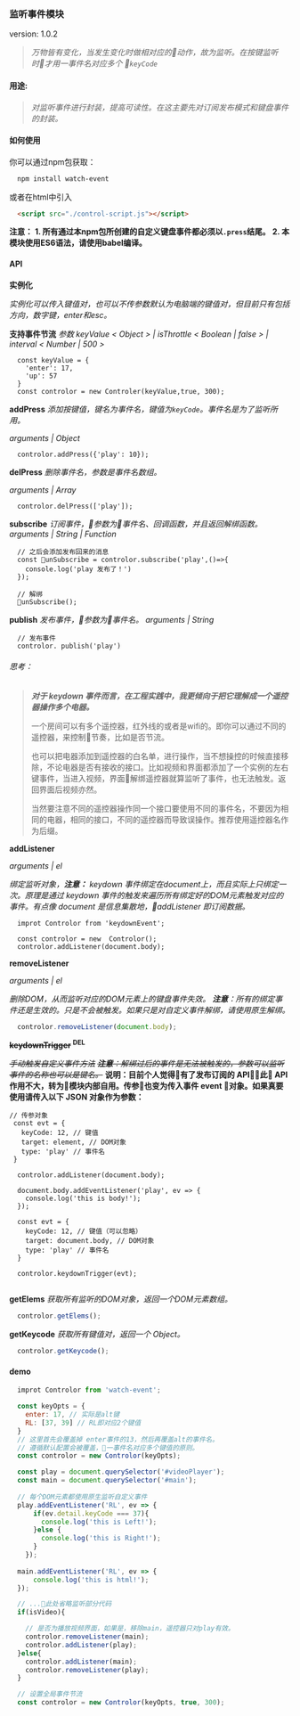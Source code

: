 ### 监听事件模块

version: 1.0.2

> *万物皆有变化，当发生变化时做相对应的动作，故为监听。在按键监听时才用一事件名对应多个 `keyCode`*
#### 用途:
> *对监听事件进行封装，提高可读性。在这主要先对订阅发布模式和键盘事件的封装。*

#### 如何使用

你可以通过npm包获取：
```bash
  npm install watch-event
```
或者在html中引入
```html
  <script src="./control-script.js"></script>
```

**注意：**
**1. 所有通过本npm包所创建的自定义键盘事件都必须以`.press`结尾。**
**2. 本模块使用ES6语法，请使用babel编译。**

#### API

**实例化**

*实例化可以传入键值对，也可以不传参数默认为电脑端的键值对，但目前只有包括方向，数字键，enter和esc。*

**支持事件节流**
*参数 keyValue < Object > | isThrottle < Boolean | false > | interval < Number | 500 >*
```ES6
  const keyValue = {
    'enter': 17, 
    'up': 57
  }
  const controlor = new Controler(keyValue,true, 300);
```
**addPress**
*添加按键值，键名为事件名，键值为`keyCode`。事件名是为了监听所用。*

*arguments | Object*
```ES6
  controlor.addPress({'play': 10});
```
**delPress**
*删除事件名，参数是事件名数组。*

*arguments | Array*
```ES6
  controlor.delPress(['play']);
```

**subscribe**
*订阅事件，参数为事件名、回调函数，并且返回解绑函数。*
*arguments | String | Function*

```ES6
  // 之后会添加发布回来的消息 
  const unSubscribe = controlor.subscribe('play',()=>{
    console.log('play 发布了！')
  });

  // 解绑
  unSubscribe();
```
**publish**
*发布事件，参数为事件名。*
*arguments | String*

```ES6
  // 发布事件
  controlor. publish('play')
```

###### 思考：

> ***对于 keydown 事件而言，在工程实践中，我更倾向于把它理解成一个遥控器操作多个电器。***
>
> 一个房间可以有多个遥控器，红外线的或者是wifi的。即你可以通过不同的遥控器，来控制节奏，比如是否节流。
>
> 也可以把电器添加到遥控器的白名单，进行操作，当不想操控的时候直接移除，不论电器是否有接收的接口。比如视频和界面都添加了一个实例的左右键事件，当进入视频，界面解绑遥控器就算监听了事件，也无法触发。返回界面后视频亦然。
>
> 当然要注意不同的遥控器操作同一个接口要使用不同的事件名，不要因为相同的电器，相同的接口，不同的遥控器而导致误操作。推荐使用遥控器名作为后缀。

**addListener**

*arguments | el*

*绑定监听对象，**注意：** keydown 事件绑定在document上，而且实际上只绑定一次。原理是通过 keydown 事件的触发来遍历所有绑定好的DOM元素触发对应的事件。有点像 document 是信息集散地，addListener 即订阅数据。*

```ES6
  improt Controlor from 'keydownEvent';

  const controlor = new  Controlor();
  controlor.addListener(document.body);
```
**removeListener**

*arguments | el*

*删除DOM，从而监听对应的DOM元素上的键盘事件失效。*
***注意**：所有的绑定事件还是生效的。只是不会被触发。如果只是对自定义事件解绑，请使用原生解绑。*
```javascript
  controlor.removeListener(document.body);
```

**~~keydownTrigger~~ <sup>DEL</sup>**

*~~手动触发自定义事件方法~~*
~~***注意**：解绑过后的事件是无法被触发的，参数可以监听事件的名称也可以是键名。*~~
**说明：目前个人觉得有了发布订阅的 API，此 API 作用不大，转为模块内部自用。传参也变为传入事件 event 对象。如果真要使用请传入以下 JSON 对象作为参数：**

```ES6
// 传参对象
 const evt = {
   keyCode: 12, // 键值
   target: element, // DOM对象
   type: 'play' // 事件名
 }
```

```ES6
  controlor.addListener(document.body);

  document.body.addEventListener('play', ev => {
    console.log('this is body!');
  });

  const evt = {
    keyCode: 12, // 键值（可以忽略）
    target: document.body, // DOM对象
    type: 'play' // 事件名
  }

  controlor.keydownTrigger(evt);


```

**getElems**
*获取所有监听的DOM对象，返回一个DOM元素数组。*
```javascript
  controlor.getElems();
```
**getKeycode**
*获取所有键值对，返回一个 Object。*
```javascript
  controlor.getKeycode();
```

#### demo

```javascript
  improt Controlor from 'watch-event';

  const keyOpts = {
    enter: 17, // 实际是alt键
    RL: [37, 39] // RL即对应2个键值
  } 
  // 这里首先会覆盖掉 enter事件的13，然后再覆盖alt的事件名。
  // 遵循默认配置会被覆盖，一事件名对应多个键值的原则。
  const controlor = new Controlor(keyOpts);

  const play = document.querySelector('#videoPlayer');
  const main = document.querySelector('#main');
  
  // 每个DOM元素都使用原生监听自定义事件
  play.addEventListener('RL', ev => {
      if(ev.detail.keyCode === 37){
        console.log('this is Left!');
      }else {
        console.log('this is Right!');
      }
    });
    
  main.addEventListener('RL', ev => {
      console.log('this is html!');
  });

  // ...此处省略监听部分代码
  if(isVideo){

    // 是否为播放视频界面，如果是，移除main，遥控器只对play有效。
    controlor.removeListener(main);
    controlor.addListener(play);
  }else{
    controlor.addListener(main);
    controlor.removeListener(play);    
  }

  // 设置全局事件节流
  const controlor = new Controlor(keyOpts, true, 300);
```



